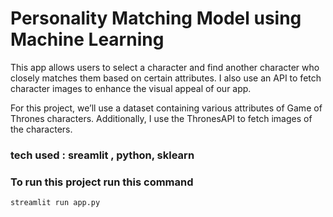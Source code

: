 # Personality Matching Model using Machine Learning 

This app allows users to select a character and find another character who closely matches them based on certain attributes. I also use an API to fetch character images to enhance the visual appeal of our app.

For this project, we’ll use a dataset containing various attributes of Game of Thrones characters. Additionally, I use the ThronesAPI to fetch images of the characters.

### tech used : sreamlit , python, sklearn

### To run this project run this command 
`streamlit run app.py `

